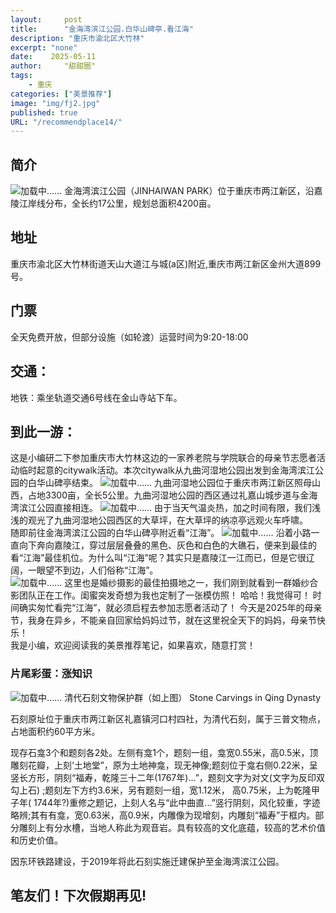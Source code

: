 ```yaml
---
layout:     post
title:      "金海湾滨江公园.白华山碑亭.看江海"
description: "重庆市渝北区大竹林"
excerpt: "none"
date:    2025-05-11
author:     "甜甜圈"
tags:
    - 重庆
categories: ["美景推荐"]
image: "img/fj2.jpg"
published: true 
URL: "/recommendplace14/"
---
```


## 简介
![加载中……](/img/place/bhs1.jpg)
金海湾滨江公园（JINHAIWAN PARK）位于重庆市两江新区，沿嘉陵江岸线分布，全长约17公里，规划总面积4200亩。
## 地址
重庆市渝北区大竹林街道天山大道江与城(a区)附近,重庆市两江新区金州大道899号。
## 门票
全天免费开放，但部分设施（如轮渡）运营时间为9:20-18:00
## 交通：
地铁：乘坐轨道交通6号线在金山寺站下车。
## 到此一游：
这是小编研二下参加重庆市大竹林这边的一家养老院与学院联合的母亲节志愿者活动临时起意的citywalk活动。本次citywalk从九曲河湿地公园出发到金海湾滨江公园的白华山碑亭结束。
![加载中……](/img/place/bhs2.jpg)
九曲河湿地公园位于重庆市两江新区照母山西，占地3300亩，全长5公里。九曲河湿地公园的‌西区‌通过礼嘉山城步道与金海湾滨江公园直接相连。
![加载中……](/img/place/bhs3.jpg) 
由于当天气温炎热，加之时间有限，我们浅浅的观光了九曲河湿地公园西区的大草坪，在大草坪的纳凉亭远观火车呼啸。  
随即前往金海湾滨江公园的白华山碑亭附近看“江海”。
![加载中……](/img/place/bhs4.jpg)
沿着小路一直向下奔向嘉陵江，穿过层层叠叠的黑色、灰色和白色的大礁石，便来到最佳的看“江海”最佳机位。为什么叫“江海”呢？其实只是嘉陵江一江而已，但是它很辽阔，一眼望不到边，人们俗称“江海”。  
![加载中……](/img/place/bhs5.jpg)
这里也是婚纱摄影的最佳拍摄地之一，我们刚到就看到一群婚纱合影团队正在工作。闺蜜突发奇想为我也定制了一张模仿照！
哈哈！我觉得可！
时间确实匆忙看完“江海”，就必须启程去参加志愿者活动了！
今天是2025年的母亲节，我身在异乡，不能亲自回家给妈妈过节，就在这里祝全天下的妈妈，母亲节快乐！  
我是小编，欢迎阅读我的美景推荐笔记，如果喜欢，随意打赏！  
### 片尾彩蛋：涨知识
![加载中……](/img/place/bhs6.jpg)
清代石刻文物保护群（如上图）
Stone Carvings in Qing Dynasty

石刻原址位于重庆市两江新区礼嘉镇河口村四社，为清代石刻，属于三普文物点，占地面积约60平方米。

现存石龛3个和题刻各2处。左侧有龛1个，题刻一组，龛宽0.55米，高0.5米，顶雕刻花瓣，上刻‘土地堂”，原为土地神龛，现无神像;题刻位于龛右侧0.22米，呈竖长方形，阴刻“福寿，乾隆三十二年(1767年)...”，题刻文字为对文(文字为反印双勾上石) ;题刻左下方约3.6米，另有题刻一组，宽1.12米， 高0.75米，上为乾隆甲子年( 1744年?)重修之题记，上刻人名与“此中曲直...”竖行阴刻，风化较重，字迹略辨;其有有龛，宽0.63米，高0.9米，内雕像为现增刻，内雕刻“福寿”于框内。部分雕刻上有分水槽，当地人称此为观音岩。具有较高的文化底蕴，较高的艺术价值和历史价值。

因东环铁路建设，于2019年将此石刻实施迁建保护至金海湾滨江公园。

## 笔友们！下次假期再见!









